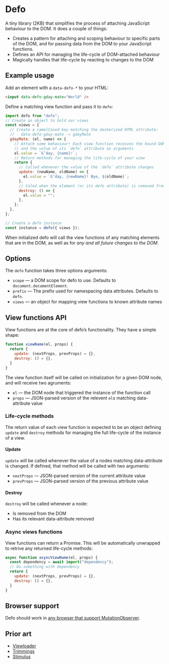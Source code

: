 # Defo

A tiny library (2KB) that simplifies the process of attaching JavaScript
behaviour to the DOM. It does a couple of things:

- Creates a pattern for attaching and scoping behaviour to specific parts of the
  DOM, and for passing data from the DOM to your JavaScript functions.
- Defines an API for managing the life-cycle of DOM-attached behaviour
- Magically handles that life-cycle by reacting to changes to the DOM

## Example usage

Add an element with a `data-defo-*` to your HTML:

```html
<input data-defo-gday-mate="World" />
```

Define a matching view function and pass it to `defo`:

```js
import defo from "defo";
// Create an object to hold our views
const views = {
  // Create a camelCased key matching the dasherized HTML attribute:
  //   data-defo-gday-mate -> gdayMate
  gdayMate: (el, name) => {
    // Attach some behaviour! Each view function receives the bound DOM node
    // and the value of its `defo` attribute as arguments
    el.value = `G’day, {name}!`;
    // Return methods for managing the life-cycle of your view
    return {
      // Called whenever the value of the `defo` attribute changes
      update: (newName, oldName) => {
        el.value = `G’day, {newName}! Bye, ${oldName}`;
      },
      // Caled when the element (or its defo attribute) is removed from the DOM
      destroy: () => {
        el.value = "";
      },
    };
  },
};

// Create a defo instance
const instance = defo({ views });
```

When initialized defo will call the view functions of any matching elements that
are in the DOM, as well as for _any and all future changes to the DOM_.

## Options

The `defo` function takes three options arguments:

- `scope` — a DOM scope for defo to use. Defaults to `document.documentElement`.
- `prefix` — The prefix used for namespacing data attributes. Defaults to `defo`.
- `views` — an object for mapping view functions to known attribute names

## View functions API

View functions are at the core of defo’s functionality. They have a simple
shape:

```js
function viewName(el, props) {
  return {
    update: (nextProps, prevProps) = {},
    destroy: () = {},
  }
}
```

The view function itself will be called on initialization for a given DOM node,
and will receive two agruments:

- `el` — the DOM node that triggered the instance of the function call
- `props` — JSON-parsed version of the relevent `el`s matching data-attribute
  value

### Life-cycle methods

The return value of each view function is expected to be an object defining
`update` and `destroy` methods for managing the full life-cycle of the instance
of a view.

#### Update

`update` will be called whenever the value of a nodes matching data-attribute
is changed. If defined, that method will be called with two arguments:

- `nextProps` — JSON-parsed version of the current attribute value
- `prevProps` — JSON-parsed version of the previous attribute value

#### Destroy

`destroy` will be called whenever a node:

- Is removed from the DOM
- Has its relevant data-attribute removed

### Async views functions

View functions can return a Promise. This will be automatically unwrapped to
retrive any returned life-cycle methods:

```js
async function asyncViewName(el, props) {
  const dependency = await import("dependency");
  // Do something with dependency
  return {
    update: (nextProps, prevProps) = {},
    destroy: () = {},
  }
}
```

## Browser support

Defo should work in [any browser that support MutationObserver](https://caniuse.com/#search=MutationObserver).

## Prior art

- [Viewloader](http://viewloader.icelab.com.au/)
- [Trimmings](https://postlight.github.io/trimmings/)
- [Stimulus](https://stimulusjs.org/)
